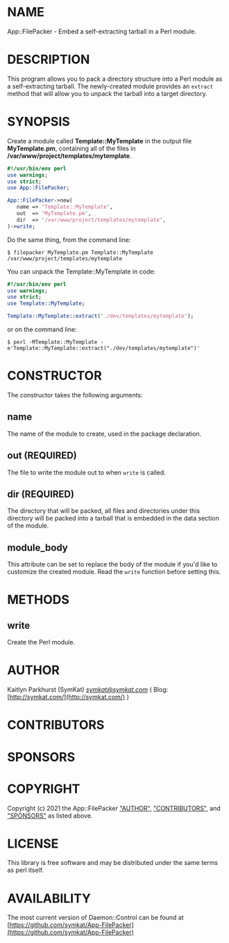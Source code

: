 # NAME

App::FilePacker - Embed a self-extracting tarball in a Perl module.

# DESCRIPTION

This program allows you to pack a directory structure into a Perl module as a
self-extracting tarball.  The newly-created module provides an `extract` method
that will allow you to unpack the tarball into a target directory.

# SYNOPSIS

Create a module called **Template::MyTemplate** in the output file **MyTemplate.pm**,
containing all of the files in **/var/www/project/templates/mytemplate**.

```perl
#!/usr/bin/env perl
use warnings;
use strict;
use App::FilePacker;

App::FilePacker->new(
   name => 'Template::MyTemplate',
   out  => 'MyTemplate.pm',
   dir  => '/var/www/project/templates/mytemplate',
)->write;
```

Do the same thing, from the command line:

    $ filepacker MyTemplate.pm Template::MyTemplate /var/www/project/templates/mytemplate

You can unpack the Template::MyTemplate in code:

```perl
#!/usr/bin/env perl
use warnings;
use strict;
use Template::MyTemplate;

Template::MyTemplate::extract('./dev/templates/mytemplate');
```

or on the command line:

    $ perl -MTemplate::MyTemplate -e'Template::MyTemplate::extract("./dev/templates/mytemplate")'

# CONSTRUCTOR

The constructor takes the following arguments:

## name

The name of the module to create, used in the package declaration.

## out (REQUIRED)

The file to write the module out to when `write` is called.

## dir (REQUIRED)

The directory that will be packed, all files and directories under this directory
will be packed into a tarball that is embedded in the data section of the module.

## module\_body

This attribute can be set to replace the body of the module if you'd like to
customize the created module.  Read the `write` function before setting this.

# METHODS

## write

Create the Perl module.

# AUTHOR

Kaitlyn Parkhurst (SymKat) _<symkat@symkat.com>_ ( Blog: [http://symkat.com/](http://symkat.com/) )

# CONTRIBUTORS

# SPONSORS

# COPYRIGHT

Copyright (c) 2021 the App::FilePacker ["AUTHOR"](#author), ["CONTRIBUTORS"](#contributors), and ["SPONSORS"](#sponsors) as listed above.

# LICENSE

This library is free software and may be distributed under the same terms as perl itself.

# AVAILABILITY

The most current version of Daemon::Control can be found at [https://github.com/symkat/App-FilePacker](https://github.com/symkat/App-FilePacker)
